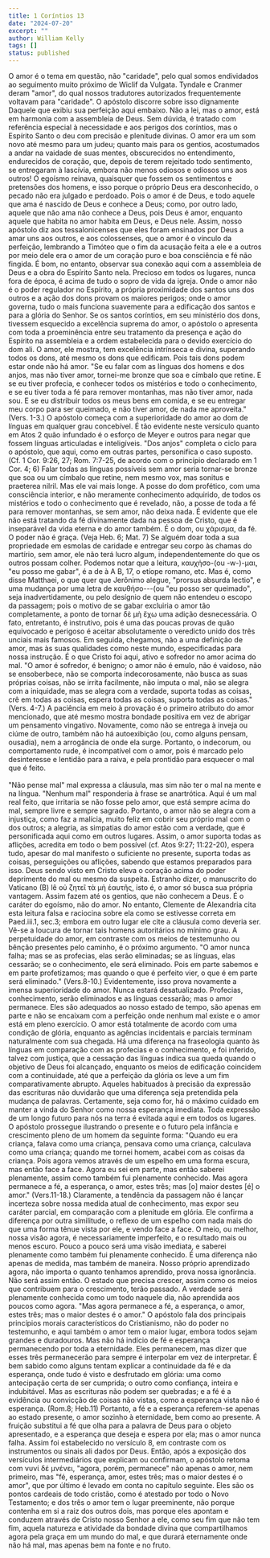 ```yaml
---
title: 1 Coríntios 13
date: "2024-07-20"
excerpt: ""
author: William Kelly
tags: []
status: published
---
```


O amor é o tema em questão, não \"caridade\", pelo qual somos
endividados ao seguimento muito próximo de Wiclif da Vulgata. Tyndale e
Cranmer deram \"amor\", do qual nossos tradutores autorizados
frequentemente voltavam para \"caridade\". O apóstolo discorre sobre
isso dignamente Daquele que exibiu sua perfeição aqui embaixo. Não a
lei, mas o amor, está em harmonia com a assembleia de Deus. Sem dúvida,
é tratado com referência especial à necessidade e aos perigos dos
coríntios, mas o Espírito Santo o deu com precisão e plenitude divinas.
O amor era um som novo até mesmo para um judeu; quanto mais para os
gentios, acostumados a andar na vaidade de suas mentes, obscurecidos no
entendimento, endurecidos de coração, que, depois de terem rejeitado
todo sentimento, se entregaram à lascívia, embora não menos odiosos e
odiosos uns aos outros! O egoísmo reinava, quaisquer que fossem os
sentimentos e pretensões dos homens, e isso porque o próprio Deus era
desconhecido, o pecado não era julgado e perdoado. Pois o amor é de
Deus, e todo aquele que ama é nascido de Deus e conhece a Deus; como,
por outro lado, aquele que não ama não conhece a Deus, pois Deus é amor,
enquanto aquele que habita no amor habita em Deus, e Deus nele. Assim,
nosso apóstolo diz aos tessalonicenses que eles foram ensinados por Deus
a amar uns aos outros, e aos colossenses, que o amor é o vínculo da
perfeição, lembrando a Timóteo que o fim da acusação feita a ele e a
outros por meio dele era o amor de um coração puro e boa consciência e
fé não fingida. É bom, no entanto, observar sua conexão aqui com a
assembleia de Deus e a obra do Espírito Santo nela. Precioso em todos os
lugares, nunca fora de época, é acima de tudo o sopro de vida da igreja.
Onde o amor não é o poder regulador no Espírito, a própria proximidade
dos santos uns dos outros e a ação dos dons provam os maiores perigos;
onde o amor governa, tudo o mais funciona suavemente para a edificação
dos santos e para a glória do Senhor. Se os santos coríntios, em seu
ministério dos dons, tivessem esquecido a excelência suprema do amor, o
apóstolo o apresenta com toda a proeminência entre seu tratamento da
presença e ação do Espírito na assembleia e a ordem estabelecida para o
devido exercício do dom ali. O amor, ele mostra, tem excelência
intrínseca e divina, superando todos os dons, até mesmo os dons que
edificam. Pois tais dons podem estar onde não há amor. \"Se eu falar com
as línguas dos homens e dos anjos, mas não tiver amor, tornei-me bronze
que soa e címbalo que retine. E se eu tiver profecia, e conhecer todos
os mistérios e todo o conhecimento, e se eu tiver toda a fé para remover
montanhas, mas não tiver amor, nada sou. E se eu distribuir todos os
meus bens em comida, e se eu entregar meu corpo para ser queimado, e não
tiver amor, de nada me aproveita.\" (Vers. 1-3.) O apóstolo começa com a
superioridade do amor ao dom de línguas em qualquer grau concebível. É
tão evidente neste versículo quanto em Atos 2 quão infundado é o esforço
de Meyer e outros para negar que fossem línguas articuladas e
inteligíveis. \"Dos anjos\" completa o ciclo para o apóstolo, que aqui,
como em outras partes, personifica o caso suposto. (Cf. 1 Cor. 9:26, 27;
Rom. 7:7-25, de acordo com o princípio declarado em 1 Cor. 4; 6) Falar
todas as línguas possíveis sem amor seria tornar-se bronze que soa ou um
címbalo que retine, nem mesmo vox, mas sonitus e praeterea nilril. Mas
ele vai mais longe. A posse do dom profético, com uma consciência
interior, e não meramente conhecimento adquirido, de todos os mistérios
e todo o conhecimento que é revelado, não, a posse de toda a fé para
remover montanhas, se sem amor, não deixa nada. É evidente que ele não
está tratando da fé divinamente dada na pessoa de Cristo, que é
inseparável da vida eterna e do amor também. É o dom, ou χάρισμα, da fé.
O poder não é graça. (Veja Heb. 6; Mat. 7) Se alguém doar toda a sua
propriedade em esmolas de caridade e entregar seu corpo às chamas do
martírio, sem amor, ele não terá lucro algum, independentemente do que
os outros possam colher. Podemos notar que a leitura, καυχήσο-(ou
-w-)-μαι, \"eu posso me gabar\", é a de à A B, 17, o etíope romano, etc.
Mas é, como disse Matthaei, o que quer que Jerônimo alegue, \"prorsus
absurda lectio\", e uma mudança por uma letra de καυθήσο---(ou \"eu
posso ser queimado\", seja inadvertidamente, ou pelo desígnio de quem
não entendeu o escopo da passagem; pois o motivo de se gabar excluiria o
amor tão completamente, a ponto de tornar δὲ μὴ ἔχω uma adição
desnecessária. O fato, entretanto, é instrutivo, pois é uma das poucas
provas de quão equivocado e perigoso é aceitar absolutamente o veredicto
unido dos três unciais mais famosos. Em seguida, chegamos, não a uma
definição de amor, mas às suas qualidades como neste mundo,
especificadas para nossa instrução. É o que Cristo foi aqui, ativo e
sofredor no amor acima do mal. \"O amor é sofredor, é benigno; o amor
não é emulo, não é vaidoso, não se ensoberbece, não se comporta
indecorosamente, não busca as suas próprias coisas, não se irrita
facilmente, não imputa o mal, não se alegra com a iniquidade, mas se
alegra com a verdade, suporta todas as coisas, crê em todas as coisas,
espera todas as coisas, suporta todas as coisas.\" (Vers. 4-7.) A
paciência em meio à provação é o primeiro atributo do amor mencionado,
que até mesmo mostra bondade positiva em vez de abrigar um pensamento
vingativo. Novamente, como não se entrega à inveja ou ciúme de outro,
também não há autoexibição (ou, como alguns pensam, ousadia), nem a
arrogância de onde ela surge. Portanto, o indecorum, ou comportamento
rude, é incompatível com o amor, pois é marcado pelo desinteresse e
lentidão para a raiva, e pela prontidão para esquecer o mal que é
feito.\
\
\"Não pense mal\" mal expressa a cláusula, mas sim não ter o mal na
mente e na língua. \"Nenhum mal\" responderia à frase se anartrótica.
Aqui é um mal real feito, que irritaria se não fosse pelo amor, que está
sempre acima do mal, sempre livre e sempre sagrado. Portanto, o amor não
se alegra com a injustiça, como faz a malícia, muito feliz em cobrir seu
próprio mal com o dos outros; a alegria, as simpatias do amor estão com
a verdade, que é personificada aqui como em outros lugares. Assim, o
amor suporta todas as aflições, acredita em todo o bem possível (cf.
Atos 9:27; 11:22-20), espera tudo, apesar do mal manifesto o suficiente
no presente, suporta todas as coisas, perseguições ou aflições, sabendo
que estamos preparados para isso. Deus sendo visto em Cristo eleva o
coração acima do poder deprimente do mal ou mesmo da suspeita. Estranho
dizer, o manuscrito do Vaticano (B) lê οὐ ζητεῖ τὰ μὴ ἑαυτῆς, isto é, o
amor só busca sua própria vantagem. Assim fazem até os gentios, que não
conhecem a Deus. É o caráter do egoísmo, não do amor. No entanto,
Clemente de Alexandria cita esta leitura falsa e raciocina sobre ela
como se estivesse correta em Paed.iii.1, sec.3; embora em outro lugar
ele cite a cláusula como deveria ser. Vê-se a loucura de tornar tais
homens autoritários no mínimo grau. A perpetuidade do amor, em contraste
com os meios de testemunho ou bênção presentes pelo caminho, é o próximo
argumento. \"O amor nunca falha; mas se as profecias, elas serão
eliminadas; se as línguas, elas cessarão; se o conhecimento, ele será
eliminado. Pois em parte sabemos e em parte profetizamos; mas quando o
que é perfeito vier, o que é em parte será eliminado.\" (Vers.8-10.)
Evidentemente, isso prova novamente a imensa superioridade do amor.
Nunca estará desatualizado. Profecias, conhecimento, serão eliminados e
as línguas cessarão; mas o amor permanece. Eles são adequados ao nosso
estado de tempo, são apenas em parte e não se encaixam com a perfeição
onde nenhum mal existe e o amor está em pleno exercício. O amor está
totalmente de acordo com uma condição de glória, enquanto as agências
incidentais e parciais terminam naturalmente com sua chegada. Há uma
diferença na fraseologia quanto às línguas em comparação com as
profecias e o conhecimento, e foi inferido, talvez com justiça, que a
cessação das línguas indica sua queda quando o objetivo de Deus foi
alcançado, enquanto os meios de edificação coincidem com a continuidade,
até que a perfeição da glória os leve a um fim comparativamente abrupto.
Aqueles habituados à precisão da expressão das escrituras não duvidarão
que uma diferença seja pretendida pela mudança de palavras. Certamente,
seja como for, há o máximo cuidado em manter a vinda do Senhor como
nossa esperança imediata. Toda expressão de um longo futuro para nós na
terra é evitada aqui e em todos os lugares. O apóstolo prossegue
ilustrando o presente e o futuro pela infância e crescimento pleno de um
homem da seguinte forma: \"Quando eu era criança, falava como uma
criança, pensava como uma criança, calculava como uma criança; quando me
tornei homem, acabei com as coisas da criança. Pois agora vemos através
de um espelho em uma forma escura, mas então face a face. Agora eu sei
em parte, mas então saberei plenamente, assim como também fui plenamente
conhecido. Mas agora permanece a fé, a esperança, o amor, estes três;
mas \[o\] maior destes \[é\] o amor.\" (Vers.11-18.) Claramente, a
tendência da passagem não é lançar incerteza sobre nossa medida atual de
conhecimento, mas expor seu caráter parcial, em comparação com a
plenitude em glória. Ele confirma a diferença por outra similitude, o
reflexo de um espelho com nada mais do que uma forma tênue vista por
ele, e vendo face a face. O meio, ou melhor, nossa visão agora, é
necessariamente imperfeito, e o resultado mais ou menos escuro. Pouco a
pouco será uma visão imediata, e saberei plenamente como também fui
plenamente conhecido. É uma diferença não apenas de medida, mas também
de maneira. Nosso próprio aprendizado agora, não importa o quanto
tenhamos aprendido, prova nossa ignorância. Não será assim então. O
estado que precisa crescer, assim como os meios que contribuem para o
crescimento, terão passado. A verdade será plenamente conhecida como um
todo naquele dia, não aprendida aos poucos como agora. \"Mas agora
permanece a fé, a esperança, o amor, estes três; mas o maior destes é o
amor.\" O apóstolo fala dos principais princípios morais característicos
do Cristianismo, não do poder no testemunho, e aqui também o amor tem o
maior lugar, embora todos sejam grandes e duradouros. Mas não há indício
de fé e esperança permanecendo por toda a eternidade. Eles permanecem,
mas dizer que esses três permanecerão para sempre é interpolar em vez de
interpretar. É bem sabido como alguns tentam explicar a continuidade da
fé e da esperança, onde tudo é visto e desfrutado em glória: uma como
antecipação certa de ser cumprida; o outro como confiança, inteira e
indubitável. Mas as escrituras não podem ser quebradas; e a fé é a
evidência ou convicção de coisas não vistas, como a esperança vista não
é esperança. (Rom.8; Heb.11) Portanto, a fé e a esperança referem-se
apenas ao estado presente, o amor sozinho à eternidade, bem como ao
presente. A fruição substitui a fé que olha para a palavra de Deus para
o objeto apresentado, e a esperança que deseja e espera por ela; mas o
amor nunca falha. Assim foi estabelecido no versículo 8, em contraste
com os instrumentos ou sinais ali dados por Deus. Então, após a
exposição dos versículos intermediários que explicam ou confirmam, o
apóstolo retoma com νυνί δέ μνένει, \"agora, porém, permanece\" não
apenas o amor, nem primeiro, mas \"fé, esperança, amor, estes três; mas
o maior destes é o amor\", que por último é levado em conta no capítulo
seguinte. Eles são os pontos cardeais de todo cristão, como é atestado
por todo o Novo Testamento; e dos três o amor tem o lugar preeminente,
não porque contenha em si a raiz dos outros dois, mas porque eles
apontam e conduzem através de Cristo nosso Senhor a ele, como seu fim
que não tem fim, aquela natureza e atividade da bondade divina que
compartilhamos agora pela graça em um mundo do mal, e que durará
eternamente onde não há mal, mas apenas bem na fonte e no fruto.
